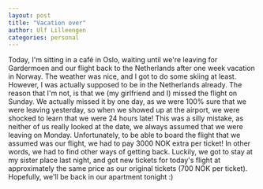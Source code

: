 ```yaml
---
layout: post
title: "Vacation over"
author: Ulf Lilleengen
categories: personal
---
```

Today, I'm sitting in a café in Oslo, waiting until we're leaving for Gardermoen
and our flight back to the Netherlands after one week vacation in Norway. The
weather was nice, and I got to do some skiing at least. However, I was 
actually supposed to be in the Netherlands already. The reason that I'm not, is
that we (my girlfriend and I) missed the flight on Sunday. We actually missed it
by one day, as we were 100% sure that we were leaving yesterday, so when we
showed up at the airport, we were shocked to learn that we were 24 hours late!
This was a silly mistake, as neither of us really looked at the date, we always
assumed that we were leaving on Monday. Unfortunately, to be able to board the
flight that we assumed was our flight, we had to pay 3000 NOK extra per ticket!
In other words, we had to find other ways of getting back. Luckily, we got to
stay at my sister place last night, and got new tickets for today's flight at
approximately the same price as our original tickets (700 NOK per ticket).
Hopefully, we'll be back in our apartment tonight :)
